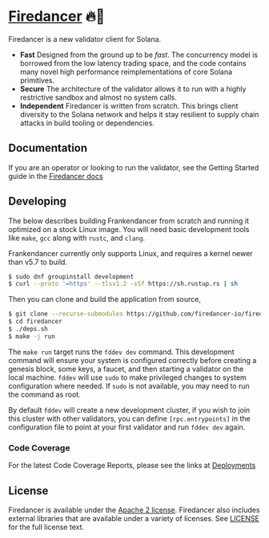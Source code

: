 # [Firedancer](https://jumpcrypto.com/firedancer/) 🔥💃

Firedancer is a new validator client for Solana.

* **Fast** Designed from the ground up to be *fast*. The concurrency
model is borrowed from the low latency trading space, and the code
contains many novel high performance reimplementations of core Solana
primitives.
* **Secure** The architecture of the validator allows it to run with a
highly restrictive sandbox and almost no system calls.
* **Independent** Firedancer is written from scratch. This brings client
diversity to the Solana network and helps it stay resilient to supply
chain attacks in build tooling or dependencies.

## Documentation
If you are an operator or looking to run the validator, see the Getting
Started guide in the [Firedancer
docs](https://firedancer-io.github.io/firedancer/)

## Developing
The below describes building Frankendancer from scratch and running it
optimized on a stock Linux image. You will need basic development tools
like `make`, `gcc` along with `rustc`, and `clang`.

Frankendancer currently only supports Linux, and requires a kernel newer
than v5.7 to build.

```bash
$ sudo dnf groupinstall development
$ curl --proto '=https' --tlsv1.2 -sSf https://sh.rustup.rs | sh
```

Then you can clone and build the application from source,

```bash
$ git clone --recurse-submodules https://github.com/firedancer-io/firedancer.git
$ cd firedancer
$ ./deps.sh
$ make -j run
```

The `make run` target runs the `fddev dev` command. This development
command will ensure your system is configured correctly before creating
a genesis block, some keys, a faucet, and then starting a validator on
the local machine. `fddev` will use `sudo` to make privileged changes to
system configuration where needed. If `sudo` is not available, you may
need to run the command as root.

By default `fddev` will create a new development cluster, if you wish to
join this cluster with other validators, you can define
`[rpc.entrypoints]` in the configuration file to point at your first
validator and run `fddev dev` again.

### Code Coverage
For the latest Code Coverage Reports, please see the links at [Deployments](https://github.com/firedancer-io/firedancer/deployments) 

## License
Firedancer is available under the [Apache 2
license](https://www.apache.org/licenses/LICENSE-2.0). Firedancer also
includes external libraries that are available under a variety of
licenses. See [LICENSE](LICENSE) for the full license text.

